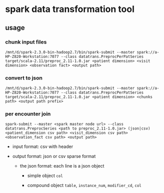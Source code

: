 # spark data transformation tool #

## usage ##

### chunk input files

```
/mnt/d/spark-2.3.0-bin-hadoop2.7/bin/spark-submit --master spark://a-HP-Z820-Workstation:7077 --class datatrans.PreprocPerPatSeries target/scala-2.11/preproc_2.11-1.0.jar <patient dimension> <visit dimension> <observation fact> <output path> 
```

### convert to json

```
/mnt/d/spark-2.3.0-bin-hadoop2.7/bin/spark-submit --master spark://a-HP-Z820-Workstation:7077 --class datatrans.PreprocPerPatSeries target/scala-2.11/preproc_2.11-1.0.jar <patient dimension> <chunks path> <output path prefix>
```

### per encounter join
```
spark-submit --master <spark master node url> --class datatrans.PreprocSeries <path to preproc_2.11-1.0.jar> (json|csv) <patient_dimension csv path> <visit_dimension csv path> <observation_fact csv path> <output path>
```

 * input format: csv with header

 * output format: json or csv sparse format

   * the json format: each line is a json object 

     * simple object `col` 

     * compound object `table`, `instance_num`, `modifier_cd`, `col`


